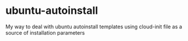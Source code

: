 # ubuntu-autoinstall
My way to deal with ubuntu autoinstall templates using cloud-init file as a source of installation parameters
